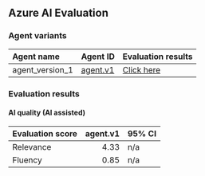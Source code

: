 ## Azure AI Evaluation

### Agent variants

| Agent name | Agent ID | Evaluation results |
|:-----------|:---------|:-------------------|
| agent_version_1 | [agent.v1](https://ai-url/agent.v1 "") | [Click here](test_url_1 "") |

### Evaluation results

#### AI quality (AI assisted)

| Evaluation score   |   agent.v1 | 95% CI   |
|:-------------------|-----------:|:---------|
| Relevance          |       4.33 | n/a      |
| Fluency            |       0.85 | n/a      |
